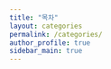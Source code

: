 ```yaml
---
title: "목차"
layout: categories
permalink: /categories/
author_profile: true
sidebar_main: true
---
```

